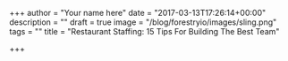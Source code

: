 +++
author = "Your name here"
date = "2017-03-13T17:26:14+00:00"
description = ""
draft = true
image = "/blog/forestryio/images/sling.png"
tags = ""
title = "Restaurant Staffing: 15 Tips For Building The Best Team"

+++
